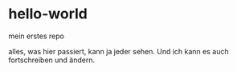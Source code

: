 # hello-world
mein erstes repo

alles, was hier passiert, kann ja jeder sehen.
Und ich kann es auch fortschreiben und ändern.
